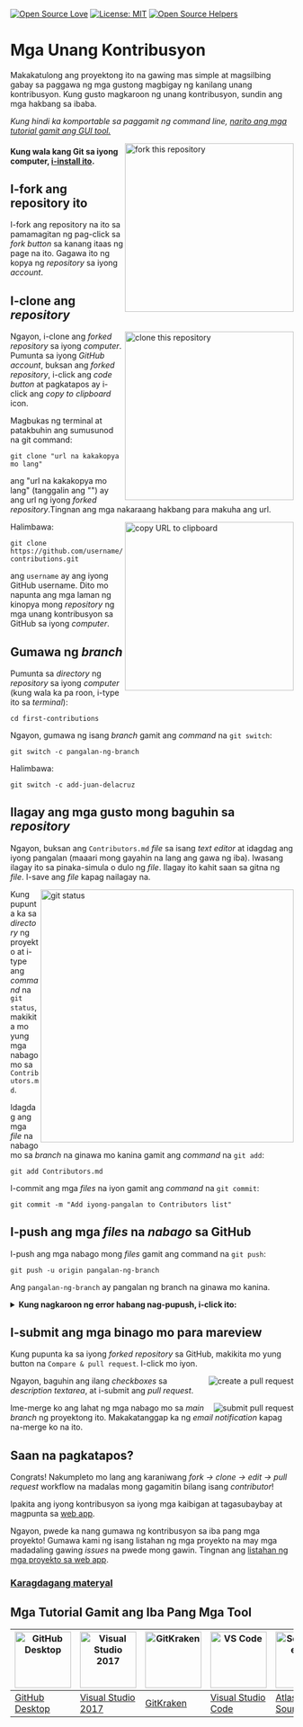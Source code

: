 [![Open Source Love](https://badges.frapsoft.com/os/v1/open-source.svg?v=103)](https://github.com/ellerbrock/open-source-badges/)
[![License: MIT](https://img.shields.io/badge/License-MIT-green.svg)](https://opensource.org/licenses/MIT)
[![Open Source Helpers](https://www.codetriage.com/roshanjossey/first-contributions/badges/users.svg)](https://www.codetriage.com/roshanjossey/first-contributions)


# Mga Unang Kontribusyon

Makakatulong ang proyektong ito na gawing mas simple at magsilbing gabay sa paggawa ng mga gustong magbigay ng kanilang unang kontribusyon. Kung gusto magkaroon ng unang kontribusyon, sundin ang mga hakbang sa ibaba.

_Kung hindi ka komportable sa paggamit ng command line, [narito ang mga tutorial gamit ang GUI tool.](#tutorials-using-other-tools)_

<img align="right" width="300" src="https://firstcontributions.github.io/assets/Readme/fork.png" alt="fork this repository" />

#### Kung wala kang Git sa iyong computer, [i-install ito](https://docs.github.com/en/get-started/quickstart/set-up-git).

## I-fork ang repository ito

I-fork ang repository na ito sa pamamagitan ng pag-click sa _fork button_ sa kanang itaas ng page na ito.
Gagawa ito ng kopya ng _repository_ sa iyong _account_.

## I-clone ang _repository_

<img align="right" width="300" src="https://firstcontributions.github.io/assets/Readme/clone.png" alt="clone this repository" />

Ngayon, i-clone ang _forked repository_ sa iyong _computer_. Pumunta sa iyong _GitHub account_, buksan ang _forked repository_, i-click ang _code button_ at pagkatapos ay i-click ang _copy to clipboard_ icon.

Magbukas ng terminal at patakbuhin ang sumusunod na git command:

```
git clone "url na kakakopya mo lang"
```

ang "url na kakakopya mo lang" (tanggalin ang "") ay ang url ng iyong _forked repository_.Tingnan ang mga nakaraang hakbang para makuha ang url.

<img align="right" width="300" src="https://firstcontributions.github.io/assets/Readme/copy-to-clipboard.png" alt="copy URL to clipboard" />

Halimbawa:

```
git clone https://github.com/username/first-contributions.git
```

ang `username` ay ang iyong GitHub username. Dito mo napunta ang mga laman ng kinopya mong _repository_ ng mga unang kontribusyon sa GitHub sa iyong _computer_.

## Gumawa ng _branch_

Pumunta sa _directory_ ng _repository_ sa iyong _computer_ (kung wala ka pa roon, i-type ito sa _terminal_):

```
cd first-contributions
```

Ngayon, gumawa ng isang _branch_ gamit ang _command_ na `git switch`:

```
git switch -c pangalan-ng-branch
```

Halimbawa:

```
git switch -c add-juan-delacruz
```

## Ilagay ang mga gusto mong baguhin sa _repository_

Ngayon, buksan ang `Contributors.md` _file_ sa isang _text editor_ at idagdag ang iyong pangalan (maaari mong gayahin na lang ang gawa ng iba). Iwasang ilagay ito sa pinaka-simula o dulo ng _file_. Ilagay ito kahit saan sa gitna ng _file_. I-save ang _file_ kapag nailagay na.

<img align="right" width="450" src="https://firstcontributions.github.io/assets/Readme/git-status.png" alt="git status" />

Kung pupunta ka sa _directory_ ng proyekto at i-type ang _command_ na `git status`, makikita mo yung mga nabago mo sa `Contributors.md`.

Idagdag ang mga _file_ na nabago mo sa _branch_ na ginawa mo kanina gamit ang _command_ na `git add`:

```
git add Contributors.md
```

I-commit ang mga _files_ na iyon gamit ang _command_ na `git commit`:

```
git commit -m "Add iyong-pangalan to Contributors list"
```

## I-push ang mga _files_ na _nabago_ sa GitHub

I-push ang mga nabago mong _files_ gamit ang command na `git push`:

```
git push -u origin pangalan-ng-branch
```

Ang `pangalan-ng-branch` ay pangalan ng branch na ginawa mo kanina.

<details>
<summary> <strong>Kung nagkaroon ng error habang nag-pupush, i-click ito: </strong> </summary>

- ### Error sa Pagpapatunay
    <pre>remote: Support for password authentication was removed on August 13, 2021. Please use a personal access token instead.
    remote: Please see https://github.blog/2020-12-15-token-authentication-requirements-for-git-operations/ for more information.
    fatal: Authentication failed for 'https://github.com//first-contributions.git/'</pre>
  Pumunta sa [tutorial ng GitHub](https://docs.github.com/en/authentication/connecting-to-github-with-ssh/adding-a-new-ssh-key-to-your-github-account) sa paggawa at pag-configure ng SSH key sa iyong account.
</details>

## I-submit ang mga binago mo para mareview

Kung pupunta ka sa iyong _forked repository_ sa GitHub, makikita mo yung button na `Compare & pull request`. I-click mo iyon.

<img style="float: right;" src="https://firstcontributions.github.io/assets/Readme/compare-and-pull.png" alt="create a pull request" />

Ngayon, baguhin ang ilang _checkboxes_ sa _description textarea_, at i-submit ang _pull request_.

<img style="float: right;" src="https://firstcontributions.github.io/assets/Readme/submit-pull-request.png" alt="submit pull request" />

Ime-merge ko ang lahat ng mga nabago mo sa _main branch_ ng proyektong ito. Makakatanggap ka ng _email notification_ kapag na-merge ko na ito.

## Saan na pagkatapos?

Congrats! Nakumpleto mo lang ang karaniwang _fork -> clone -> edit -> pull request_ workflow na madalas mong gagamitin bilang isang _contributor_!

Ipakita ang iyong kontribusyon sa iyong mga kaibigan at tagasubaybay at magpunta sa [web app](https://firstcontributions.github.io/#social-share).

Ngayon, pwede ka nang gumawa ng kontribusyon sa iba pang mga proyekto! Gumawa kami ng isang listahan ng mga proyekto na may mga madadaling gawing _issues_ na pwede mong gawin. Tingnan ang [listahan ng mga proyekto sa web app](https://firstcontributions.github.io/#project-list).

### [Karagdagang materyal](additional-material/git_workflow_scenarios/additional-material.md)

## Mga Tutorial Gamit ang Iba Pang Mga Tool

| <a href="gui-tool-tutorials/github-desktop-tutorial.md"><img alt="GitHub Desktop" src="https://desktop.github.com/images/desktop-icon.svg" width="100"></a> | <a href="gui-tool-tutorials/github-windows-vs2017-tutorial.md"><img alt="Visual Studio 2017" src="https://upload.wikimedia.org/wikipedia/commons/c/cd/Visual_Studio_2017_Logo.svg" width="100"></a> | <a href="gui-tool-tutorials/gitkraken-tutorial.md"><img alt="GitKraken" src="https://firstcontributions.github.io/assets/gui-tool-tutorials/gitkraken-tutorial/gk-icon.png" width="100"></a> | <a href="gui-tool-tutorials/github-windows-vs-code-tutorial.md"><img alt="VS Code" src="https://upload.wikimedia.org/wikipedia/commons/1/1c/Visual_Studio_Code_1.35_icon.png" width=100></a> | <a href="gui-tool-tutorials/sourcetree-macos-tutorial.md"><img alt="Sourcetree App" src="https://wac-cdn.atlassian.com/dam/jcr:81b15cde-be2e-4f4a-8af7-9436f4a1b431/Sourcetree-icon-blue.svg" width=100></a> | <a href="gui-tool-tutorials/github-windows-intellij-tutorial.md"><img alt="IntelliJ IDEA" src="https://upload.wikimedia.org/wikipedia/commons/thumb/9/9c/IntelliJ_IDEA_Icon.svg/512px-IntelliJ_IDEA_Icon.svg.png" width=100></a> |
| ----------------------------------------------------------------------------------------------------------------------------------------------------------- | --------------------------------------------------------------------------------------------------------------------------------------------------------------------------------------------------- | -------------------------------------------------------------------------------------------------------------------------------------------------------------------------------------------- | -------------------------------------------------------------------------------------------------------------------------------------------------------------------------------------------- | ------------------------------------------------------------------------------------------------------------------------------------------------------------------------------------------------------------ | -------------------------------------------------------------------------------------------------------------------------------------------------------------------------------------------------------------------------------- |
| [GitHub Desktop](../gui-tool-tutorials/github-desktop-tutorial.md) | [Visual Studio 2017](../gui-tool-tutorials/github-windows-vs2017-tutorial.md) | [GitKraken](../gui-tool-tutorials/gitkraken-tutorial.md) | [Visual Studio Code](../gui-tool-tutorials/github-windows-vs-code-tutorial.md) | [Atlassian Sourcetree](../gui-tool-tutorials/sourcetree-macos-tutorial.md) | [IntelliJ IDEA](../gui-tool-tutorials/github-windows-intellij-tutorial.md) |
